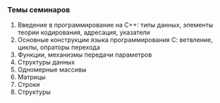 ### Темы семинаров

1. Введение в программирование на С++: типы данных, элементы теории кодирования, адресация, указатели
2. Основные конструкции языка программирования С: ветвление, циклы, опраторы перехода
3. Функции, механизмы передачи параметров
4. Структуры данных
  1. Одномерные массивы
  2. Матрицы
  3. Строки
6. Структуры
